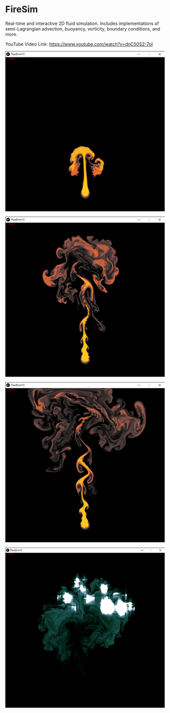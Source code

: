 # FireSim
Real-time and interactive 2D fluid simulation. Includes implementations of semi-Lagrangian advection, buoyancy, vorticity, boundary conditions, and more.

YouTube Video Link: https://www.youtube.com/watch?v=dnC50S2-7oI

![Image of FireSim 1](https://github.com/nithinp7/FireSim/blob/master/FluidSimV3%208_11_2020%201_59_49%20PM.png)

![Image of FireSim 2](https://github.com/nithinp7/FireSim/blob/master/FluidSimV3%208_11_2020%202_00_06%20PM.png)


![Image of FireSim 3](https://github.com/nithinp7/FireSim/blob/master/FluidSimV3%208_11_2020%202_00_16%20PM.png)


![Image of FireSim 4](https://github.com/nithinp7/FireSim/blob/master/FluidSimV3%209_8_2019%2011_38_17%20PM.png)
